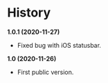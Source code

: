 # History

**1.0.1 (2020-11-27)**

- Fixed bug with iOS statusbar.

**1.0 (2020-11-26)**

- First public version.